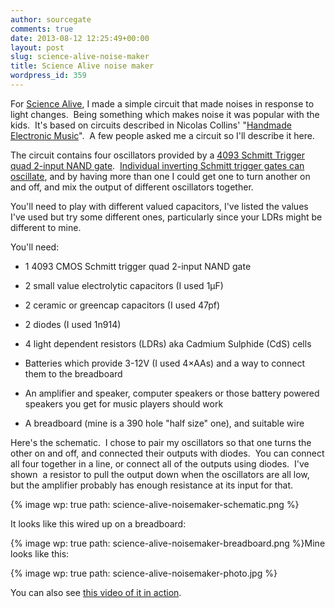 ```yaml
---
author: sourcegate
comments: true
date: 2013-08-12 12:25:49+00:00
layout: post
slug: science-alive-noise-maker
title: Science Alive noise maker
wordpress_id: 359
---
```


For [Science Alive](https://www.facebook.com/Science4Everyone), I made a simple circuit that made noises in response to light changes.  Being something which makes noise it was popular with the kids.  It's based on circuits described in Nicolas Collins' "[Handmade Electronic Music](http://www.nicolascollins.com/handmade.htm)".  A few people asked me a circuit so I'll describe it here.

The circuit contains four oscillators provided by a [4093 Schmitt Trigger quad 2-input NAND gate](http://www.ti.com/lit/ds/symlink/cd4093bc.pdf‎).  [Individual inverting Schmitt trigger gates can oscillate](http://www.fairchildsemi.com/an/AN/AN-118.pdf), and by having more than one I could get one to turn another on and off, and mix the output of different oscillators together.

You'll need to play with different valued capacitors, I've listed the values I've used but try some different ones, particularly since your LDRs might be different to mine.

You'll need:



	
  * 1 4093 CMOS Schmitt trigger quad 2-input NAND gate

	
  * 2 small value electrolytic capacitors (I used 1µF)

	
  * 2 ceramic or greencap capacitors (I used 47pf)

	
  * 2 diodes (I used 1n914)

	
  * 4 light dependent resistors (LDRs) aka Cadmium Sulphide (CdS) cells

	
  * Batteries which provide 3-12V (I used 4×AAs) and a way to connect them to the breadboard

	
  * An amplifier and speaker, computer speakers or those battery powered speakers you get for music players should work

	
  * A breadboard (mine is a 390 hole "half size" one), and suitable wire


Here's the schematic.  I chose to pair my oscillators so that one turns the other on and off, and connected their outputs with diodes.  You can connect all four together in a line, or connect all of the outputs using diodes.  I've shown  a resistor to pull the output down when the oscillators are all low, but the amplifier probably has enough resistance at its input for that.

{% image wp: true path: science-alive-noisemaker-schematic.png %}

It looks like this wired up on a breadboard:

{% image wp: true path: science-alive-noisemaker-breadboard.png %}Mine looks like this:

{% image wp: true path: science-alive-noisemaker-photo.jpg %}

You can also see [this video of it in action](http://tinypic.com/r/144a5vd/5).

